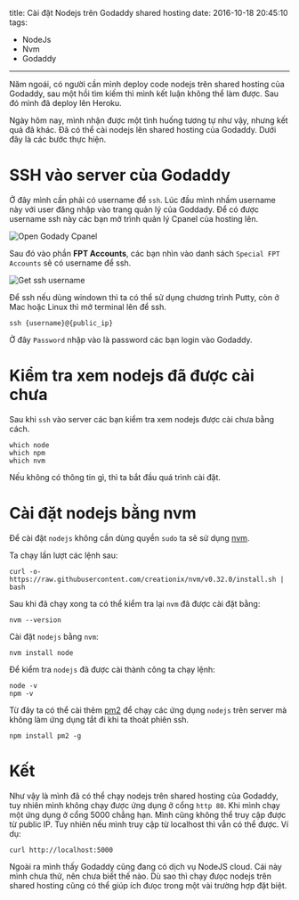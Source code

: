 title: Cài đặt Nodejs trên Godaddy shared hosting
date: 2016-10-18 20:45:10
tags:
  - NodeJs
  - Nvm
  - Godaddy
---

Năm ngoái, có người cần mình deploy code nodejs trên shared hosting của Godaddy, sau một hồi tìm kiếm thì mình kết luận không thể làm được. Sau đó mình đã deploy lên Heroku.

Ngày hôm nay, mình nhận được một tình huống tương tự như vậy, nhưng kết quả đã khác. Đã có thể cài nodejs lên shared hosting của Godaddy. Dưới đây là các bước thực hiện.

# SSH vào server của Godaddy

Ở đây mình cần phải có username để `ssh`. Lúc đầu mình nhầm username này với user đăng nhập vào trang quản lý của Goddady. Để có được username ssh này các bạn mở trình quản lý Cpanel của hosting lên.

![Open Godady Cpanel](/images/godaddy-open-cpanel.png)

Sau đó vào phần **FPT Accounts**, các bạn nhìn vào danh sách `Special FPT Accounts` sẽ có username để ssh.

![Get ssh username](/images/godaddy-get-ssh-user.png)

Để ssh nếu dùng windown thì ta có thể sử dụng chương trình Putty, còn ở Mac hoặc Linux thì mở terminal lên để ssh.

```
ssh {username}@{public_ip}
```

Ở đây `Password` nhập vào là password các bạn login vào Godaddy.

# Kiểm tra xem nodejs đã được cài chưa

Sau khi `ssh` vào server các bạn kiểm tra xem nodejs được cài chưa bằng cách.

```
which node
which npm
which nvm
```

Nếu không có thông tin gì, thì ta bắt đầu quá trình cài đặt.

# Cài đặt nodejs bằng nvm

Để cài đặt `nodejs` không cần dùng quyền `sudo` ta sẽ sử dụng [nvm](https://github.com/creationix/nvm).

Ta chạy lần lượt các lệnh sau:

```
curl -o- https://raw.githubusercontent.com/creationix/nvm/v0.32.0/install.sh | bash
```

Sau khi đã chạy xong ta có thể kiểm tra lại `nvm` đã được cài đặt bằng:

```
nvm --version
```

Cài đặt `nodejs` bằng `nvm`:

```
nvm install node
```

Để kiểm tra `nodejs` đã được cài thành công ta chạy lệnh:

```
node -v
npm -v
```

Từ đây ta có thể cài thêm [pm2](https://github.com/Unitech/pm2) để chạy các ứng dụng `nodejs` trên server mà không làm ứng dụng tắt đi khi ta thoát phiên ssh.

```
npm install pm2 -g
```

# Kết

Như vậy là mình đã có thể chạy nodejs trên shared hosting của Godaddy, tuy nhiên mình không chạy được ứng dụng ở cổng `http 80`. Khi mình chạy một ứng dụng ở cổng 5000 chẳng hạn. Mình cũng không thể truy cập được từ public IP. Tuy nhiên nếu mình truy cập từ localhost thì vẫn có thể được. Ví dụ:

```
curl http://localhost:5000
```

Ngoài ra mình thấy Godaddy cũng đang có dịch vụ NodeJS cloud. Cái này mình chưa thử, nên chưa biết thế nào. Dù sao thì chạy đưọc nodejs trên shared hosting cũng có thể giúp ích đưọc trong một vài trường hợp đặt biệt.